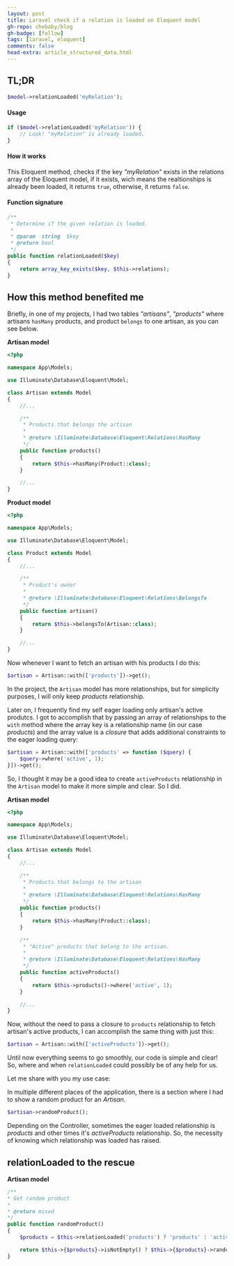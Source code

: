 ```yaml
---
layout: post
title: Laravel check if a relation is loaded on Eloquent model
gh-repo: chebaby/blog
gh-badge: [follow]
tags: [laravel, eloquent]
comments: false
head-extra: article_structured_data.html
---
```


## TL;DR

```php
$model->relationLoaded('myRelation');
```

#### Usage

```php
if ($model->relationLoaded('myRelation')) {
    // Look! "myRelation" is already loaded.
}
```

#### How it works

This Eloquent method, checks if the key _"myRelation"_ exists in the relations array of the Eloquent model, if it exists, wich means the realtionships is already been loaded, it returns `true`, otherwise, it returns `false`.

#### Function signature

```php
/**
 * Determine if the given relation is loaded.
 *
 * @param  string  $key
 * @return bool
 */
public function relationLoaded($key)
{
    return array_key_exists($key, $this->relations);
}
```

## How this method benefited me

Briefly, in one of my projects, I had two tables _"artisans"_, _"products"_ where artisans `hasMany` products, and product `belongs` to one artisan, as you can see below.

**Artisan model**

```php
<?php

namespace App\Models;

use Illuminate\Database\Eloquent\Model;

class Artisan extends Model
{
    //...

    /**
     * Products that belongs the artisan
     *
     * @return \Illuminate\Database\Eloquent\Relations\HasMany
     */
    public function products()
    {
        return $this->hasMany(Product::class);
    }

    //...
}
```

**Product model**

```php
<?php

namespace App\Models;

use Illuminate\Database\Eloquent\Model;

class Product extends Model
{
    //...

    /**
     * Product's owner
     *
     * @return \Illuminate\Database\Eloquent\Relations\BelongsTo
     */
    public function artisan()
    {
        return $this->belongsTo(Artisan::class);
    }

    //...
}
```

Now whenever I want to fetch an artisan with his products I do this:

```php
$artisan = Artisan::with(['products'])->get();
```

In the project, the `Artisan` model has more relationships, but for simplicity purposes, I will only keep _products_ relationship.

Later on, I frequently find my self eager loading only artisan's active produtcs. I got to accomplish that by passing an array of relationships to the `with` method where the array key is a relationship name (in our case _products_) and the array value is a _closure_ that adds additional constraints to the eager loading query:

```php
$artisan = Artisan::with(['products' => function ($query) {
    $query->where('active', 1);
}])->get();
```

So, I thought it may be a good idea to create `activeProducts` relationship in the `Artisan` model to make it more simple and clear. So I did.

**Artisan model**

```php
<?php

namespace App\Models;

use Illuminate\Database\Eloquent\Model;

class Artisan extends Model
{
    //...

    /**
     * Products that belongs to the artisan
     *
     * @return \Illuminate\Database\Eloquent\Relations\HasMany
     */
    public function products()
    {
        return $this->hasMany(Product::class);
    }

    /**
     * "Active" products that belong to the artisan.
     *
     * @return \Illuminate\Database\Eloquent\Relations\HasMany
     */
    public function activeProducts()
    {
        return $this->products()->where('active', 1);
    }

    //...
}
```

Now, without the need to pass a closure to `products` relationship to fetch artisan's active products, I can accomplish the same thing with just this:

 ```php
$artisan = Artisan::with(['activeProducts'])->get();
```

Until now everything seems to go smoothly, our code is simple and clear! So, where and when `relationLoaded` could possibly be of any help for us.

Let me share with you my use case:

In multiple different places of the application, there is a section where I had to show a random product for an _Artisan_.

```php
$artisan->randomProduct();
```

Depending on the Controller, sometimes the eager loaded relationship is _products_ and other times it's _activeProducts_ relationship. So, the necessity of knowing which relationship was loaded has raised.

## relationLoaded to the rescue

**Artisan model**

```php
/**
* Get random product
*
* @return mixed
*/
public function randomProduct()
{
    $products = $this->relationLoaded('products') ? 'products' : 'activeProducts';

    return $this->{$products}->isNotEmpty() ? $this->{$products}->random() : null;
}
```